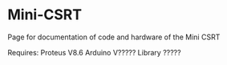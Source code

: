 # Mini-CSRT
Page for documentation of code and hardware of the Mini CSRT

Requires:
  Proteus V8.6
  Arduino V?????
  Library ?????

